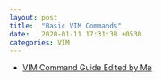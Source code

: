 ```yaml
---
layout: post
title:  "Basic VIM Commands"
date:   2020-01-11 17:31:38 +0530
categories: VIM
---
```


* [VIM Command Guide Edited by Me][1]

[1]: https://github.com/hsmhsm/Random/blob/master/Vim-Commands/vim-commands.adoc

